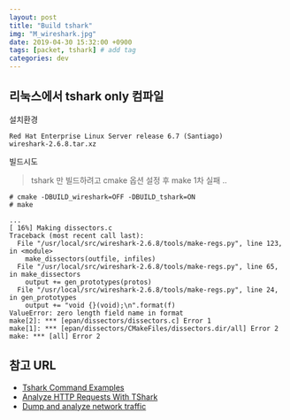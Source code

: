 ```yaml
---
layout: post
title: "Build tshark"
img: "M_wireshark.jpg"
date: 2019-04-30 15:32:00 +0900
tags: [packet, tshark] # add tag
categories: dev
---
```


## 리눅스에서 tshark only 컴파일

설치환경 

```
Red Hat Enterprise Linux Server release 6.7 (Santiago)
wireshark-2.6.8.tar.xz
```

빌드시도 
> tshark 만 빌드하려고 cmake 옵션 설정 후 make 
> 1차 실패 .. 

``` 
# cmake -DBUILD_wireshark=OFF -DBUILD_tshark=ON
# make 

...
[ 16%] Making dissectors.c
Traceback (most recent call last):
  File "/usr/local/src/wireshark-2.6.8/tools/make-regs.py", line 123, in <module>
    make_dissectors(outfile, infiles)
  File "/usr/local/src/wireshark-2.6.8/tools/make-regs.py", line 65, in make_dissectors
    output += gen_prototypes(protos)
  File "/usr/local/src/wireshark-2.6.8/tools/make-regs.py", line 24, in gen_prototypes
    output += "void {}(void);\n".format(f)
ValueError: zero length field name in format
make[2]: *** [epan/dissectors/dissectors.c] Error 1
make[1]: *** [epan/dissectors/CMakeFiles/dissectors.dir/all] Error 2
make: *** [all] Error 2
```




## 참고 URL
- [Tshark Command Examples](https://linuxsimba.com/tshark-examples)
- [Analyze HTTP Requests With TShark](https://kvz.io/blog/2010/05/15/analyze-http-requests-with-tshark/)
- [Dump and analyze network traffic](https://explainshell.com/explain?cmd=tshark++-d+udp.port%3D%3D8472%2Cvxlan+-r+1.cap+"tcp.analysis.duplicate_ack_num%3D%3D1")
